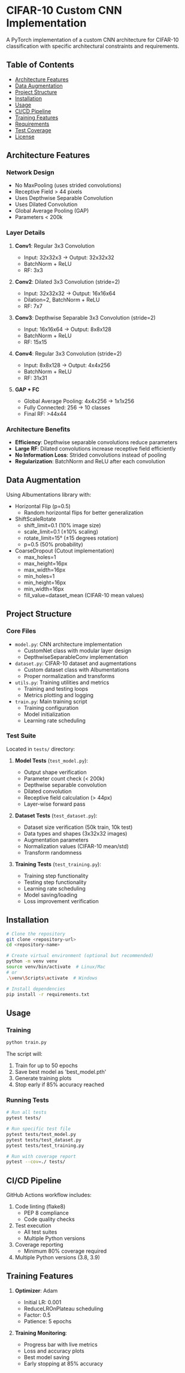 # CIFAR-10 Custom CNN Implementation

A PyTorch implementation of a custom CNN architecture for CIFAR-10 classification with specific architectural constraints and requirements.

## Table of Contents
- [Architecture Features](#architecture-features)
- [Data Augmentation](#data-augmentation)
- [Project Structure](#project-structure)
- [Installation](#installation)
- [Usage](#usage)
- [CI/CD Pipeline](#cicd-pipeline)
- [Training Features](#training-features)
- [Requirements](#requirements)
- [Test Coverage](#test-coverage)
- [License](#license)

## Architecture Features

### Network Design
- No MaxPooling (uses strided convolutions)
- Receptive Field > 44 pixels
- Uses Depthwise Separable Convolution
- Uses Dilated Convolution
- Global Average Pooling (GAP)
- Parameters < 200k

### Layer Details
1. **Conv1**: Regular 3x3 Convolution
   - Input: 32x32x3 → Output: 32x32x32
   - BatchNorm + ReLU
   - RF: 3x3

2. **Conv2**: Dilated 3x3 Convolution (stride=2)
   - Input: 32x32x32 → Output: 16x16x64
   - Dilation=2, BatchNorm + ReLU
   - RF: 7x7

3. **Conv3**: Depthwise Separable 3x3 Convolution (stride=2)
   - Input: 16x16x64 → Output: 8x8x128
   - BatchNorm + ReLU
   - RF: 15x15

4. **Conv4**: Regular 3x3 Convolution (stride=2)
   - Input: 8x8x128 → Output: 4x4x256
   - BatchNorm + ReLU
   - RF: 31x31

5. **GAP + FC**
   - Global Average Pooling: 4x4x256 → 1x1x256
   - Fully Connected: 256 → 10 classes
   - Final RF: >44x44

### Architecture Benefits
- **Efficiency**: Depthwise separable convolutions reduce parameters
- **Large RF**: Dilated convolutions increase receptive field efficiently
- **No Information Loss**: Strided convolutions instead of pooling
- **Regularization**: BatchNorm and ReLU after each convolution

## Data Augmentation
Using Albumentations library with:
- Horizontal Flip (p=0.5)
  - Random horizontal flips for better generalization
- ShiftScaleRotate
  - shift_limit=0.1 (10% image size)
  - scale_limit=0.1 (±10% scaling)
  - rotate_limit=15° (±15 degrees rotation)
  - p=0.5 (50% probability)
- CoarseDropout (Cutout implementation)
  - max_holes=1
  - max_height=16px
  - max_width=16px
  - min_holes=1
  - min_height=16px
  - min_width=16px
  - fill_value=dataset_mean (CIFAR-10 mean values)

## Project Structure

### Core Files
- `model.py`: CNN architecture implementation
  - CustomNet class with modular layer design
  - DepthwiseSeparableConv implementation
- `dataset.py`: CIFAR-10 dataset and augmentations
  - Custom dataset class with Albumentations
  - Proper normalization and transforms
- `utils.py`: Training utilities and metrics
  - Training and testing loops
  - Metrics plotting and logging
- `train.py`: Main training script
  - Training configuration
  - Model initialization
  - Learning rate scheduling

### Test Suite
Located in `tests/` directory:

1. **Model Tests** (`test_model.py`):
   - Output shape verification
   - Parameter count check (< 200k)
   - Depthwise separable convolution
   - Dilated convolution
   - Receptive field calculation (> 44px)
   - Layer-wise forward pass

2. **Dataset Tests** (`test_dataset.py`):
   - Dataset size verification (50k train, 10k test)
   - Data types and shapes (3x32x32 images)
   - Augmentation parameters
   - Normalization values (CIFAR-10 mean/std)
   - Transform randomness

3. **Training Tests** (`test_training.py`):
   - Training step functionality
   - Testing step functionality
   - Learning rate scheduling
   - Model saving/loading
   - Loss improvement verification

## Installation

```bash
# Clone the repository
git clone <repository-url>
cd <repository-name>

# Create virtual environment (optional but recommended)
python -m venv venv
source venv/bin/activate  # Linux/Mac
# or
.\venv\Scripts\activate  # Windows

# Install dependencies
pip install -r requirements.txt
```

## Usage

### Training
```bash
python train.py
```

The script will:
1. Train for up to 50 epochs
2. Save best model as 'best_model.pth'
3. Generate training plots
4. Stop early if 85% accuracy reached

### Running Tests
```bash
# Run all tests
pytest tests/

# Run specific test file
pytest tests/test_model.py
pytest tests/test_dataset.py
pytest tests/test_training.py

# Run with coverage report
pytest --cov=./ tests/
```

## CI/CD Pipeline

GitHub Actions workflow includes:
1. Code linting (flake8)
   - PEP 8 compliance
   - Code quality checks
2. Test execution
   - All test suites
   - Multiple Python versions
3. Coverage reporting
   - Minimum 80% coverage required
4. Multiple Python versions (3.8, 3.9)

## Training Features

1. **Optimizer**: Adam
   - Initial LR: 0.001
   - ReduceLROnPlateau scheduling
   - Factor: 0.5
   - Patience: 5 epochs

2. **Training Monitoring**:
   - Progress bar with live metrics
   - Loss and accuracy plots
   - Best model saving
   - Early stopping at 85% accuracy
